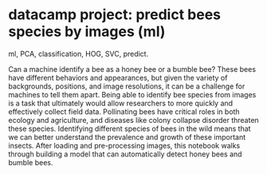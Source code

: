 # datacamp project: predict bees species by images (ml)
ml, PCA, classification, HOG, SVC, predict.

Can a machine identify a bee as a honey bee or a bumble bee? These bees have different behaviors and appearances, but given the variety of backgrounds, positions, and image resolutions, it can be a challenge for machines to tell them apart.
Being able to identify bee species from images is a task that ultimately would allow researchers to more quickly and effectively collect field data. Pollinating bees have critical roles in both ecology and agriculture, and diseases like colony collapse disorder threaten these species. Identifying different species of bees in the wild means that we can better understand the prevalence and growth of these important insects.
After loading and pre-processing images, this notebook walks through building a model that can automatically detect honey bees and bumble bees.
